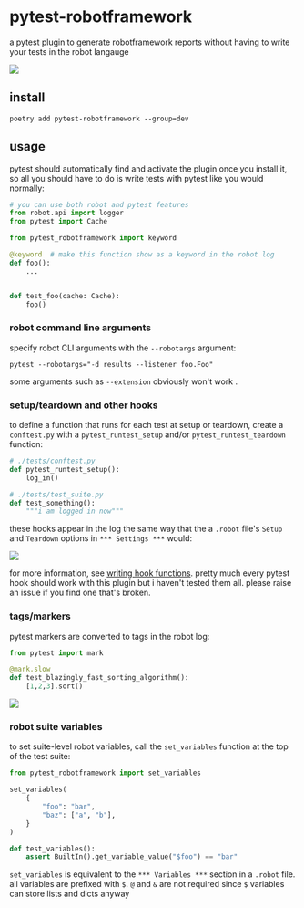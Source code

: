 # pytest-robotframework

a pytest plugin to generate robotframework reports without having to write your tests in the robot langauge

![](https://github.com/DetachHead/pytest-robotframework/assets/57028336/9caabc2e-450e-4db6-bb63-e149a38d49a2)

## install

```
poetry add pytest-robotframework --group=dev
```

## usage

pytest should automatically find and activate the plugin once you install it, so all you should have to do is write tests with pytest like you would normally:

```py
# you can use both robot and pytest features
from robot.api import logger
from pytest import Cache

from pytest_robotframework import keyword

@keyword  # make this function show as a keyword in the robot log
def foo():
    ...


def test_foo(cache: Cache):
    foo()
```

### robot command line arguments

specify robot CLI arguments with the `--robotargs` argument:

```
pytest --robotargs="-d results --listener foo.Foo"
```

some arguments such as `--extension` obviously won't work .

### setup/teardown and other hooks

to define a function that runs for each test at setup or teardown, create a `conftest.py` with a `pytest_runtest_setup` and/or `pytest_runtest_teardown` function:

```py
# ./tests/conftest.py
def pytest_runtest_setup():
    log_in()
```

```py
# ./tests/test_suite.py
def test_something():
    """i am logged in now"""
```

these hooks appear in the log the same way that the a `.robot` file's `Setup` and `Teardown` options in `*** Settings ***` would:

![](https://github.com/DetachHead/pytest-robotframework/assets/57028336/d0b6ee6c-adcd-4f84-9880-9e602c2328f9)

for more information, see [writing hook functions](https://docs.pytest.org/en/7.1.x/how-to/writing_hook_functions.html). pretty much every pytest hook should work with this plugin
but i haven't tested them all. please raise an issue if you find one that's broken.

### tags/markers

pytest markers are converted to tags in the robot log:

```py
from pytest import mark

@mark.slow
def test_blazingly_fast_sorting_algorithm():
    [1,2,3].sort()
```

![](https://github.com/DetachHead/pytest-robotframework/assets/57028336/f25ee4bd-2f10-42b4-bdef-18a22379bd0d)

### robot suite variables

to set suite-level robot variables, call the `set_variables` function at the top of the test suite:

```py
from pytest_robotframework import set_variables

set_variables(
    {
        "foo": "bar",
        "baz": ["a", "b"],
    }
)

def test_variables():
    assert BuiltIn().get_variable_value("$foo") == "bar"
```

`set_variables` is equivalent to the `*** Variables ***` section in a `.robot` file. all variables are prefixed with `$`. `@` and `&` are not required since `$` variables can store lists and dicts anyway
